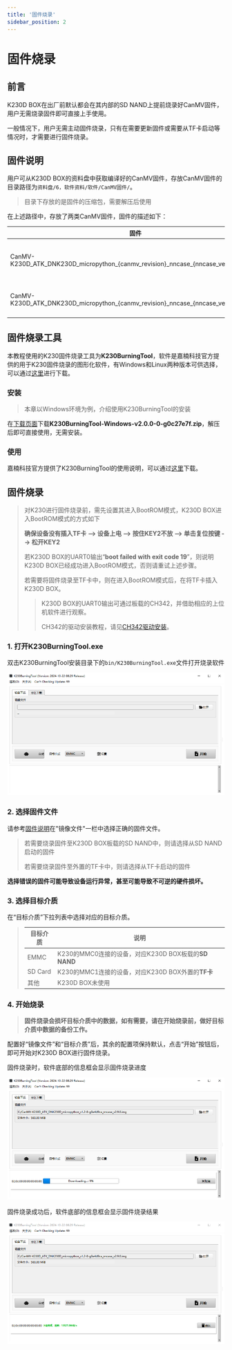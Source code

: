 ```yaml
---
title: '固件烧录'
sidebar_position: 2 
---
```


# 固件烧录

## 前言

K230D BOX在出厂前默认都会在其内部的SD NAND上提前烧录好CanMV固件，用户无需烧录固件即可直接上手使用。

一般情况下，用户无需主动固件烧录，只有在需要更新固件或需要从TF卡启动等情况时，才需要进行固件烧录。

## 固件说明

用户可从K230D BOX的资料盘中获取编译好的CanMV固件，存放CanMV固件的目录路径为`资料盘/6，软件资料/软件/CanMV固件/`。

> 目录下存放的是固件的压缩包，需要解压后使用

在上述路径中，存放了两类CanMV固件，固件的描述如下：

| 固件                                                         | 描述                     |
| ------------------------------------------------------------ | ------------------------ |
| CanMV-K230D_ATK_DNK230D_micropython\_\{canmv_revision\}\_nncase\_\{nncase_version\}.img | CanMV固件（SD NAND启动） |
| CanMV-K230D_ATK_DNK230D_micropython\_\{canmv_revision\}\_nncase\_\{nncase_version\}\_tf.img | CanMV固件（TF卡启动）    |

## 固件烧录工具

本教程使用的K230固件烧录工具为**K230BurningTool**，软件是嘉楠科技官方提供的用于K230固件烧录的图形化软件，有Windows和Linux两种版本可供选择，可以通过[这里](https://kendryte-download.canaan-creative.com/developer/common/K230BurningTool-v2.0.0/)进行下载。

### 安装

> 本章以Windows环境为例，介绍使用K230BurningTool的安装

在[下载页面](https://kendryte-download.canaan-creative.com/developer/common/K230BurningTool-v2.0.0/)下载**K230BurningTool-Windows-v2.0.0-0-g0c27e7f.zip**，解压后即可直接使用，无需安装。

### 使用

嘉楠科技官方提供了K230BurningTool的使用说明，可以通过[这里](https://kendryte-download.canaan-creative.com/developer/common/K230BurningTool-v2.0.0/K230BurningTool.pdf)下载。

## 固件烧录

>  对K230进行固件烧录前，需先设置其进入BootROM模式，K230D BOX进入BootROM模式的方式如下
>
>  **确保设备没有插入TF卡 --> 设备上电 --> 按住KEY2不放 --> 单击复位按键 --> 松开KEY2**
>
>  若K230D BOX的UART0输出“**boot failed with exit code 19**”，则说明K230D BOX已经成功进入BootROM模式，否则请重试上述步骤。
>
>  若需要将固件烧录至TF卡中，则在进入BootROM模式后，在将TF卡插入K230D BOX。
>
>  > K230D BOX的UART0输出可通过板载的CH342，并借助相应的上位机软件进行观察。
>  >
>  > CH342的驱动安装教程，请见[CH342驱动安装](../set-up-development-environment/ch342-driver-install)。

### 1. 打开K230BurningTool.exe

双击K230BurningTool安装目录下的`bin/K230BurningTool.exe`文件打开烧录软件

![k230 burning tool](./img/k230-burning-tool.png)

### 2. 选择固件文件

请参考[固件说明](#固件说明)在"镜像文件"一栏中选择正确的固件文件。

> 若需要烧录固件至K230D BOX板载的SD NAND中，则请选择从SD NAND启动的固件
>
> 若需要烧录固件至外置的TF卡中，则请选择从TF卡启动的固件

**选择错误的固件可能导致设备运行异常，甚至可能导致不可逆的硬件损坏。**

### 3. 选择目标介质

在“目标介质”下拉列表中选择对应的目标介质。

> | 目标介质 | 说明                                                 |
> | -------- | ---------------------------------------------------- |
> | EMMC     | K230的MMC0连接的设备，对应K230D BOX板载的**SD NAND** |
> | SD Card  | K230的MMC1连接的设备，对应K230D BOX外置的**TF卡**    |
> | 其他     | K230D BOX未使用                                      |

### 4. 开始烧录

> **固件烧录会损坏目标介质中的数据，如有需要，请在开始烧录前，做好目标介质中数据的备份工作。**

配置好“镜像文件”和“目标介质”后，其余的配置项保持默认，点击“开始”按钮后，即可开始对K230D BOX进行固件烧录。

固件烧录时，软件底部的信息框会显示固件烧录进度

![k230 burning tool flashing](./img/k230-burning-tool-flashing.png)

固件烧录成功后，软件底部的信息框会显示固件烧录结果

![k230 burning tool flash done](./img/k230-burning-tool-flash-done.png)
